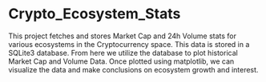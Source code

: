 # Crypto_Ecosystem_Stats
This project fetches and stores Market Cap and 24h Volume stats for various ecosystems in the Cryptocurrency space. This data is stored in a SQLite3 database. From here we utilize the database to plot historical Market Cap and Volume Data. Once plotted using matplotlib, we can visualize the data and make conclusions on ecosystem growth and interest.
